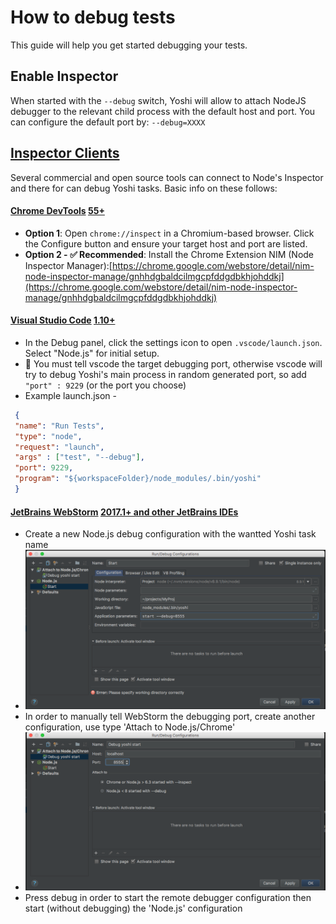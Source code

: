 # How to debug tests  
This guide will help you get started debugging your tests.
  
## Enable Inspector  
When started with the `--debug` switch, Yoshi will allow to attach NodeJS debugger to the relevant child process with the default host and port.
You can configure the default port by: `--debug=XXXX`    
  
## [Inspector Clients](https://nodejs.org/en/docs/guides/debugging-getting-started/#inspector-clients)  
  
Several commercial and open source tools can connect to Node's Inspector and there for can debug Yoshi tasks. Basic info on these follows:  
  
#### [Chrome DevTools](https://github.com/ChromeDevTools/devtools-frontend)  [55+](https://nodejs.org/en/docs/guides/debugging-getting-started/#chrome-devtools-55)  
  
-   **Option 1**: Open  `chrome://inspect` in a Chromium-based browser. Click the Configure button and ensure your target host and port are listed.  
-   **Option 2 - ✅ Recommended**: Install the Chrome Extension NIM (Node Inspector Manager):[https://chrome.google.com/webstore/detail/nim-node-inspector-manage/gnhhdgbaldcilmgcpfddgdbkhjohddkj](https://chrome.google.com/webstore/detail/nim-node-inspector-manage/gnhhdgbaldcilmgcpfddgdbkhjohddkj)  
  
  
#### [Visual Studio Code](https://github.com/microsoft/vscode)  [1.10+](https://nodejs.org/en/docs/guides/debugging-getting-started/#visual-studio-code-1-10)  
  
- In the Debug panel, click the settings icon to open  `.vscode/launch.json`. Select "Node.js" for initial setup.  
- 📌 You must tell vscode the target debugging port, otherwise vscode will try to debug Yoshi's main process in random generated port, so add `"port" : 9229` (or the port you choose)
 - Example launch.json -  
   
```json
 {  
 "name": "Run Tests", 
 "type": "node",
 "request": "launch",
 "args" : ["test", "--debug"], 
 "port": 9229, 
 "program": "${workspaceFolder}/node_modules/.bin/yoshi"
 }  
```  
#### [JetBrains WebStorm](https://www.jetbrains.com/webstorm/)  [2017.1+ and other JetBrains IDEs](https://nodejs.org/en/docs/guides/debugging-getting-started/#jetbrains-webstorm-2017-1-and-other-jetbrains-ides)  
  
- Create a new Node.js debug configuration with the wantted Yoshi task name   
- ![image description](./assets/debug.png)  
- In order to manually tell WebStorm the debugging port, create another configuration, use type 'Attach to Node.js/Chrome'
- ![image description](./assets/remotedebug.png)
- Press debug in order to start the remote debugger configuration then start (without debugging) the 'Node.js' configuration
